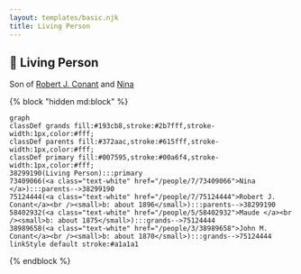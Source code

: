 ```yaml
---
layout: templates/basic.njk
title: Living Person
---
```

## 🔵 Living Person

Son of [Robert J. Conant](/people/7/75124444) and [Nina ](/people/7/73409066)

{% block "hidden md:block" %}
```mermaid
graph
classDef grands fill:#193cb8,stroke:#2b7fff,stroke-width:1px,color:#fff;
classDef parents fill:#372aac,stroke:#615fff,stroke-width:1px,color:#fff;
classDef primary fill:#007595,stroke:#00a6f4,stroke-width:1px,color:#fff;
38299190(Living Person):::primary
73409066(<a class="text-white" href="/people/7/73409066">Nina </a>):::parents-->38299190
75124444(<a class="text-white" href="/people/7/75124444">Robert J. Conant</a><br /><small>b: about 1896</small>):::parents-->38299190
58402932(<a class="text-white" href="/people/5/58402932">Maude </a><br /><small>b: about 1875</small>):::grands-->75124444
38989658(<a class="text-white" href="/people/3/38989658">John M. Conant</a><br /><small>b: about 1870</small>):::grands-->75124444
linkStyle default stroke:#a1a1a1
```
{% endblock %}
